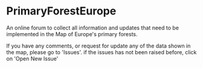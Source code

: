 # PrimaryForestEurope
An online forum to collect all information and updates that need to be implemented in the Map of Europe's primary forests.

If you have any comments, or request for update any of the data shown in the map, please go to 'Issues'. if the issues has not been raised before, click on 'Open New Issue'

